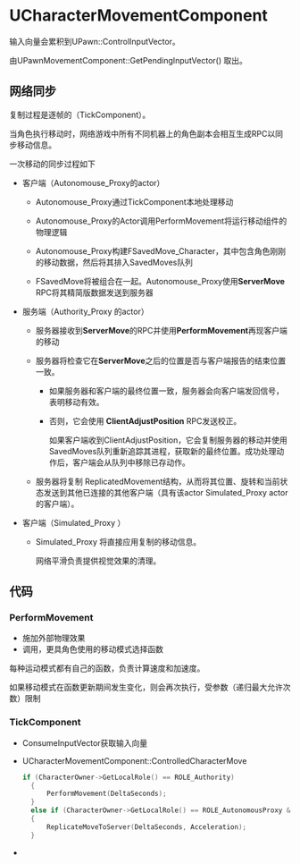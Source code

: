 # UCharacterMovementComponent

输入向量会累积到UPawn::ControlInputVector。

由UPawnMovementComponent::GetPendingInputVector() 取出。

## 网络同步

复制过程是逐帧的（TickComponent）。

当角色执行移动时，网络游戏中所有不同机器上的角色副本会相互生成RPC以同步移动信息。

一次移动的同步过程如下

- 客户端（Autonomouse_Proxy的actor）

  - Autonomouse_Proxy通过TickComponent本地处理移动

  - Autonomouse_Proxy的Actor调用PerformMovement将运行移动组件的物理逻辑
  - Autonomouse_Proxy构建FSavedMove_Character，其中包含角色刚刚的移动数据，然后将其排入SavedMoves队列
  - FSavedMove将被组合在一起。Autonomouse_Proxy使用**ServerMove** RPC将其精简版数据发送到服务器

- 服务端（Authority_Proxy 的actor）

  - 服务器接收到**ServerMove**的RPC并使用**PerformMovement**再现客户端的移动

  - 服务器将检查它在**ServerMove**之后的位置是否与客户端报告的结束位置一致。

    - 如果服务器和客户端的最终位置一致，服务器会向客户端发回信号，表明移动有效。

    - 否则，它会使用 **ClientAdjustPosition** RPC发送校正。

      如果客户端收到ClientAdjustPosition，它会复制服务器的移动并使用SavedMoves队列重新追踪其进程，获取新的最终位置。成功处理动作后，客户端会从队列中移除已存动作。

  - 服务器将复制 ReplicatedMovement结构，从而将其位置、旋转和当前状态发送到其他已连接的其他客户端（具有该actor Simulated_Proxy actor的客户端）。

- 客户端（Simulated_Proxy ）

  - Simulated_Proxy 将直接应用复制的移动信息。

    网络平滑负责提供视觉效果的清理。

## 代码

### PerformMovement

- 施加外部物理效果
- 调用，更具角色使用的移动模式选择函数

每种运动模式都有自己的函数，负责计算速度和加速度。

如果移动模式在函数更新期间发生变化，则会再次执行，受参数（递归最大允许次数）限制

### TickComponent

- ConsumeInputVector获取输入向量

- UCharacterMovementComponent::ControlledCharacterMove

  ```cpp
  if (CharacterOwner->GetLocalRole() == ROLE_Authority)
  	{
  		PerformMovement(DeltaSeconds);
  	}
  	else if (CharacterOwner->GetLocalRole() == ROLE_AutonomousProxy && IsNetMode(NM_Client))
  	{
  		ReplicateMoveToServer(DeltaSeconds, Acceleration);
  	}
  ```

- 
